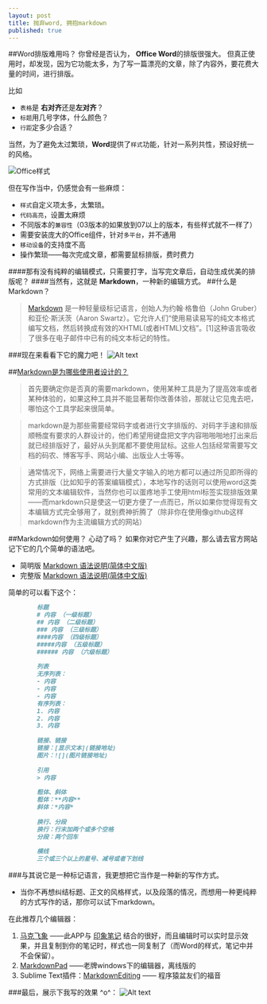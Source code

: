 ```yaml
---
layout: post
title: 抛弃word, 拥抱markdown
published: true
---
```


##Word排版难用吗？
你曾经是否认为， **Office Word**的排版很强大。 但真正使用时，却发现，因为它功能太多，为了写一篇漂亮的文章，除了内容外，要花费大量的时间，进行排版。

比如 
- `表格`是 **右对齐**还是**左对齐**？
- `标题`用几号字体，什么颜色？
- `行距`定多少合适？

当然，为了避免太过繁琐，**Word**提供了`样式`功能，针对一系列共性，预设好统一的风格。

![Office样式](data:image,local://2014-05-06_201820.jpg)

但在写作当中，仍感觉会有一些麻烦：
- `样式`自定义项太多，太繁琐。
- `代码高亮`，设置太麻烦
- 不同版本的`兼容性`（03版本的如果放到07以上的版本，有些样式就不一样了）
- 需要安装庞大的Office组件，针对`多平台`，并不通用
- `移动设备`的支持度不高
- 操作繁琐——每次完成文章，都需要鼠标排版，费时费力

####那有没有纯粹的编辑模式，只需要打字，当写完文章后，自动生成优美的排版呢？
####当然有，这就是 **Markdown**，一种新的编辑方式。
##什么是Markdown？
> [Markdown](http://zh.wikipedia.org/wiki/Markdown) 是一种轻量级标记语言，创始人为约翰·格鲁伯（John Gruber）和亚伦·斯沃茨（Aaron Swartz）。它允许人们“使用易读易写的纯文本格式编写文档，然后转换成有效的XHTML(或者HTML)文档”。[1]这种语言吸收了很多在电子邮件中已有的纯文本标记的特性。

###现在来看看下它的魔力吧！
![Alt text](data:image,local://2014-05-06_203926.jpg)

##[Markdown是为哪些使用者设计的？](http://www.zhihu.com/question/20409634)
> 首先要确定你是否真的需要markdown，使用某种工具是为了提高效率或者某种体验的，如果这种工具并不能显著帮你改善体验，那就让它见鬼去吧，哪怕这个工具学起来很简单。

> markdown是为那些需要经常码字或者进行文字排版的、对码字手速和排版顺畅度有要求的人群设计的，他们希望用键盘把文字内容啪啪啪地打出来后就已经排版好了，最好从头到尾都不要使用鼠标。这些人包括经常需要写文档的码农、博客写手、网站小编、出版业人士等等。

> 通常情况下，网络上需要进行大量文字输入的地方都可以通过所见即所得的方式排版（比如知乎的答案编辑模式），本地写作的话则可以使用word这类常用的文本编辑软件，当然你也可以蛋疼地手工使用html标签实现排版效果——而markdown只是使这一切更方便了一点而已，所以如果你觉得现有文本编辑方式完全够用了，就别费神折腾了（除非你在使用像github这样markdown作为主流编辑方式的网站）

##Markdown如何使用？
心动了吗？ 
如果你对它产生了兴趣，那么请去官方网站记下它的几个简单的语法吧。
- 简明版 [Markdown 语法说明(简体中文版)](http://wowubuntu.com/markdown/basic.html)
- 完整版 [Markdown 语法说明(简体中文版)](http://wowubuntu.com/markdown/index.html)

简单的可以看下这个：
```markdown
        标题
        # 内容 （一级标题）
        ## 内容 （二级标题）
        ### 内容 （三级标题）
        ####内容 （四级标题）
        #####内容 （五级标题）
        ###### 内容 （六级标题）
        
        列表
        无序列表：
        - 内容
        - 内容
        - 内容
        有序列表：
        1. 内容
        2. 内容
        3. 内容
        
        链接、链接
        链接：[显示文本](链接地址)
        图片：![](图片链接地址)
        
        引用
        > 内容
        
        粗体、斜体
        粗体：**内容**
        斜体：*内容*
        
        换行、分段
        换行：行末加两个或多个空格
        分段：两个回车
        
        横线
        三个或三个以上的星号、减号或者下划线
```
###与其说它是一种标记语言，我更想把它当作是一种新的写作方式。 

- 当你不再想纠结标题、正文的风格样式，以及段落的情况，而想用一种更纯粹的方式写作的话，那你可以试下markdown。

在此推荐几个编辑器：
1. [马克飞象](http://maxiang.info/) ——此APP与 [印象笔记](www.yinxiang.com) 结合的很好，而且编辑时可以实时显示效果，并且复制到你的笔记时，样式也一同复制了（而Word的样式，笔记中并不会保留）。
2. [MarkdownPad](markdownpad.com) ——老牌windows下的编辑器，离线版的
3. Sublime Text插件：[MarkdownEditing](https://sublime.wbond.net/packages/MarkdownEditing‎
) —— 程序猿盆友们的福音

###最后，展示下我写的效果 ^o^：
![Alt text](data:image,local://2014-05-06_203114.jpg)